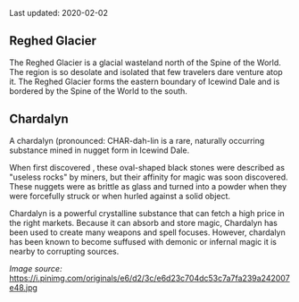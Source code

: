 Last updated: 2020-02-02

## Reghed Glacier

The Reghed Glacier is a glacial wasteland north of the Spine of the World. The
region is so desolate and isolated that few travelers dare venture atop it.
The Reghed Glacier forms the eastern boundary of Icewind Dale and is bordered
by the Spine of the World to the south.

## Chardalyn

A chardalyn (pronounced: CHAR-dah-lin is a rare, naturally occurring substance
mined in nugget form in Icewind Dale.

When first discovered , these oval-shaped black stones were described as
"useless rocks" by miners, but their affinity for magic was soon discovered.
These nuggets were as brittle as glass and turned into a powder when they were
forcefully struck or when hurled against a solid object.

Chardalyn is a powerful crystalline substance that can fetch a high price in the
right markets. Because it can absorb and store magic, Chardalyn has been used to
create many weapons and spell focuses. However, chardalyn has been known to
become suffused with demonic or infernal magic it is nearby to corrupting
sources.

_Image source:_ https://i.pinimg.com/originals/e6/d2/3c/e6d23c704dc53c7a7fa239a242007e48.jpg

